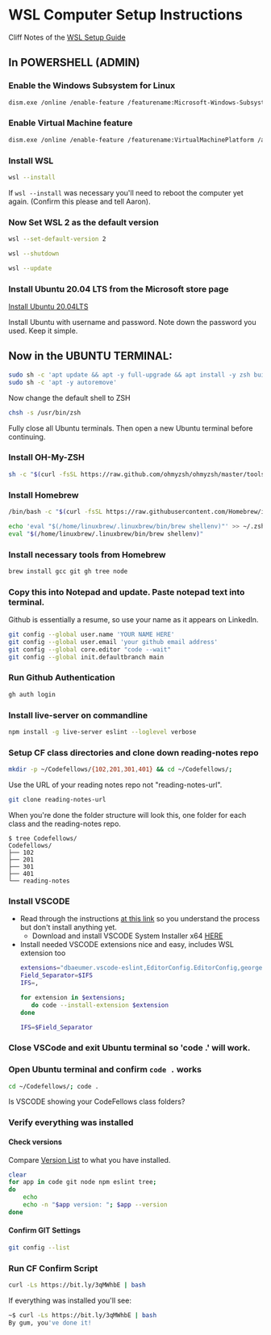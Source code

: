 # WSL Computer Setup Instructions

Cliff Notes of the [WSL Setup Guide](https://codefellows.github.io/setup-guide/)

## In POWERSHELL (ADMIN)

### Enable the Windows Subsystem for Linux
```bash
dism.exe /online /enable-feature /featurename:Microsoft-Windows-Subsystem-Linux /all /norestart
```
### Enable Virtual Machine feature
```bash
dism.exe /online /enable-feature /featurename:VirtualMachinePlatform /all /norestart
```
### Install WSL
```bash
wsl --install
```
If `wsl --install` was necessary you'll need to reboot the computer yet again. (Confirm this please and tell Aaron).
### Now Set WSL 2 as the default version
```bash
wsl --set-default-version 2
```
```bash
wsl --shutdown
```
```bash
wsl --update
```

### Install Ubuntu 20.04 LTS from the Microsoft store page

[Install Ubuntu 20.04LTS](https://www.microsoft.com/store/apps/9n6svws3rx71)

Install Ubuntu with username and password. Note down the password you used. Keep it simple.

## Now in the UBUNTU TERMINAL:
```bash
sudo sh -c 'apt update && apt -y full-upgrade && apt install -y zsh build-essential wget ca-certificates'
sudo sh -c 'apt -y autoremove'
```
Now change the default shell to ZSH
```bash
chsh -s /usr/bin/zsh
```
Fully close all Ubuntu terminals. Then open a new Ubuntu terminal before continuing.
### Install OH-My-ZSH
```bash
sh -c "$(curl -fsSL https://raw.github.com/ohmyzsh/ohmyzsh/master/tools/install.sh)"
```
### Install Homebrew
```bash
/bin/bash -c "$(curl -fsSL https://raw.githubusercontent.com/Homebrew/install/HEAD/install.sh)"
```
```bash
echo 'eval "$(/home/linuxbrew/.linuxbrew/bin/brew shellenv)"' >> ~/.zshrc
eval "$(/home/linuxbrew/.linuxbrew/bin/brew shellenv)"
```
### Install necessary tools from Homebrew
```bash
brew install gcc git gh tree node
```
### Copy this into Notepad and update. Paste notepad text into terminal.
Github is essentially a resume, so use your name as it appears on LinkedIn.
```bash
git config --global user.name 'YOUR NAME HERE'
git config --global user.email 'your github email address'
git config --global core.editor "code --wait"
git config --global init.defaultbranch main
```
### Run Github Authentication
```bash
gh auth login
```
### Install live-server on commandline
```bash
npm install -g live-server eslint --loglevel verbose
```
### Setup CF class directories and clone down reading-notes repo
```bash
mkdir -p ~/Codefellows/{102,201,301,401} && cd ~/Codefellows/;
```
Use the URL of your reading notes repo not "reading-notes-url".
```bash
git clone reading-notes-url
```
When you're done the folder structure will look this, one folder for each class and the reading-notes repo.

```
$ tree Codefellows/
Codefellows/
├── 102
├── 201
├── 301
├── 401
└── reading-notes
```
### Install VSCODE
* Read through the instructions [at this link](https://codefellows.github.io/setup-guide/system-setup/windows/10-vscode.html) so you understand the process but don't install anything yet.
  * Download and install VSCODE System Installer x64 [HERE](https://code.visualstudio.com/docs/?dv=win64)
* Install needed VSCODE extensions nice and easy, includes WSL extension too
   ```bash
  extensions="dbaeumer.vscode-eslint,EditorConfig.EditorConfig,george-alisson.html-preview-vscode,ms-vscode-remote.remote-wsl,rangav.vscode-thunder-client,ritwickdey.LiveServer"
  Field_Separator=$IFS
  IFS=,

  for extension in $extensions;
	  do code --install-extension $extension
  done

  IFS=$Field_Separator
   ```

### Close VSCode and exit Ubuntu terminal so 'code .' will work.

### Open Ubuntu terminal and confirm `code .` works
```bash
cd ~/Codefellows/; code .
```
Is VSCODE showing your CodeFellows class folders? 

### Verify everything was installed
#### Check versions
Compare [Version List](https://codefellows.github.io/setup-guide/system-setup/windows/11-verify.html) to what you have installed.
```bash
clear
for app in code git node npm eslint tree;
do
	echo
	echo -n "$app version: "; $app --version
done
```
#### Confirm GIT Settings
```bash
git config --list
```

### Run CF Confirm Script
```bash
curl -Ls https://bit.ly/3qMWhbE | bash
```
If everything was installed you'll see:
```bash
~$ curl -Ls https://bit.ly/3qMWhbE | bash
By gum, you've done it!
```
